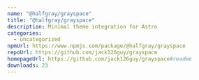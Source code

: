 ```yaml
---
name: "@halfgray/grayspace"
title: "@halfgray/grayspace"
description: Minimal theme integration for Astro
categories:
  - uncategorized
npmUrl: https://www.npmjs.com/package/@halfgray/grayspace
repoUrl: https://github.com/jack126guy/grayspace
homepageUrl: https://github.com/jack126guy/grayspace#readme
downloads: 23
---
```

